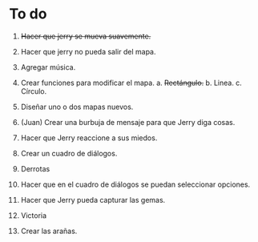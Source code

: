 To do
=====

1.  ~~Hacer que jerry se mueva suavemente.~~
2.  Hacer que jerry no pueda salir del mapa.
3.  Agregar música.
4.  Crear funciones para modificar el mapa.
    a.  ~~Rectángulo.~~
    b.  Linea.
    c.  Círculo.

5.  Diseñar uno o dos mapas nuevos.
6.  (Juan) Crear una burbuja de mensaje para que Jerry diga cosas.
7.  Hacer que Jerry reaccione a sus miedos.
8.  Crear un cuadro de diálogos.
9.  Derrotas
10. Hacer que en el cuadro de diálogos se puedan seleccionar opciones.
11. Hacer que Jerry pueda capturar las gemas.
12. Victoria
13. Crear las arañas.
